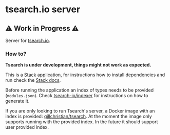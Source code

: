 # tsearch.io server

## :warning: Work in Progress :warning:

Server for [tsearch.io](https://tsearch.io).

### How to?

**Tsearch is under development, things might not work as expected.**

This is a [Stack](https://docs.haskellstack.org/en/stable/README/) application,
for instructions how to install dependencies and run check the
[Stack docs](https://docs.haskellstack.org/en/stable/GUIDE/).

Before running the application an index of types needs to be provided
(`modules.json`). Check
[tsearch-io/indexer](https://github.com/tsearch-io/indexer) for instructions on
how to generate it.

If you are only looking to run Tsearch's server, a Docker image with an index is
provided:
[gillchristian/tsearch](https://hub.docker.com/repository/docker/gillchristian/tsearch).
At the moment the image only supports running with the provided index. In the
future it should support user provided index.
